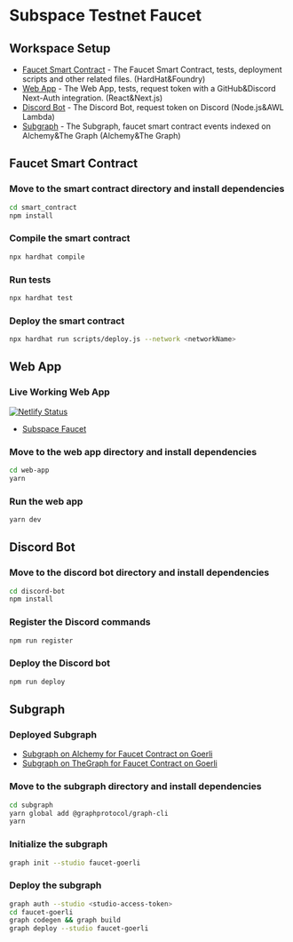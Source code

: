# Subspace Testnet Faucet

## Workspace Setup

- [Faucet Smart Contract](./smart_contract) - The Faucet Smart Contract, tests, deployment scripts and other related files. (HardHat&Foundry)
- [Web App](./web-app) - The Web App, tests, request token with a GitHub&Discord Next-Auth integration. (React&Next.js)
- [Discord Bot](./discord-bot) - The Discord Bot, request token on Discord (Node.js&AWL Lambda)
- [Subgraph](./subgraph) - The Subgraph, faucet smart contract events indexed on Alchemy&The Graph (Alchemy&The Graph)

## Faucet Smart Contract

### Move to the smart contract directory and install dependencies

```bash
cd smart_contract
npm install
```

### Compile the smart contract

```bash
npx hardhat compile
```

### Run tests

```bash
npx hardhat test
```

### Deploy the smart contract

```bash
npx hardhat run scripts/deploy.js --network <networkName>
```

## Web App

### Live Working Web App

[![Netlify Status](https://api.netlify.com/api/v1/badges/53c4ebc2-182b-4b31-820e-9e4fb006f574/deploy-status)](https://app.netlify.com/sites/subspacefaucet/deploys)

- [Subspace Faucet](https://subspacefaucet.com/)

### Move to the web app directory and install dependencies

```bash
cd web-app
yarn
```

### Run the web app

```bash
yarn dev
```

## Discord Bot

### Move to the discord bot directory and install dependencies

```bash
cd discord-bot
npm install
```

### Register the Discord commands

```bash
npm run register
```

### Deploy the Discord bot

```bash
npm run deploy
```

## Subgraph

### Deployed Subgraph

- [Subgraph on Alchemy for Faucet Contract on Goerli](https://subgraphs.alchemy.com/subgraphs/2634)
- [Subgraph on TheGraph for Faucet Contract on Goerli](https://thegraph.com/studio/subgraph/faucet-goerli/)

### Move to the subgraph directory and install dependencies

```bash
cd subgraph
yarn global add @graphprotocol/graph-cli
yarn
```

### Initialize the subgraph

```bash
graph init --studio faucet-goerli
```

### Deploy the subgraph

```bash
graph auth --studio <studio-access-token>
cd faucet-goerli
graph codegen && graph build
graph deploy --studio faucet-goerli
```
